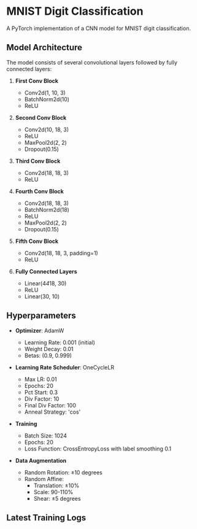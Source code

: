 # MNIST Digit Classification

A PyTorch implementation of a CNN model for MNIST digit classification.

## Model Architecture

The model consists of several convolutional layers followed by fully connected layers:

1. **First Conv Block**
   - Conv2d(1, 10, 3)
   - BatchNorm2d(10)
   - ReLU

2. **Second Conv Block**
   - Conv2d(10, 18, 3)
   - ReLU
   - MaxPool2d(2, 2)
   - Dropout(0.15)

3. **Third Conv Block**
   - Conv2d(18, 18, 3)
   - ReLU

4. **Fourth Conv Block**
   - Conv2d(18, 18, 3)
   - BatchNorm2d(18)
   - ReLU
   - MaxPool2d(2, 2)
   - Dropout(0.15)

5. **Fifth Conv Block**
   - Conv2d(18, 18, 3, padding=1)
   - ReLU

6. **Fully Connected Layers**
   - Linear(4*4*18, 30)
   - ReLU
   - Linear(30, 10)

## Hyperparameters

- **Optimizer**: AdamW
  - Learning Rate: 0.001 (initial)
  - Weight Decay: 0.01
  - Betas: (0.9, 0.999)

- **Learning Rate Scheduler**: OneCycleLR
  - Max LR: 0.01
  - Epochs: 20
  - Pct Start: 0.3
  - Div Factor: 10
  - Final Div Factor: 100
  - Anneal Strategy: 'cos'

- **Training**
  - Batch Size: 1024
  - Epochs: 20
  - Loss Function: CrossEntropyLoss with label smoothing 0.1

- **Data Augmentation**
  - Random Rotation: ±10 degrees
  - Random Affine:
    - Translation: ±10%
    - Scale: 90-110%
    - Shear: ±5 degrees

## Latest Training Logs 